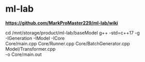 # ml-lab
**https://github.com/MarkProMaster229/ml-lab/wiki**

cd /mnt/storage/product/ml-lab/baseModel
g++ -std=c++17 -g \
-IGeneration -IModel -ICore \
Core/main.cpp Core/Runner.cpp Core/BatchGenerator.cpp Model/Transformer.cpp \
-o Core/main.out
